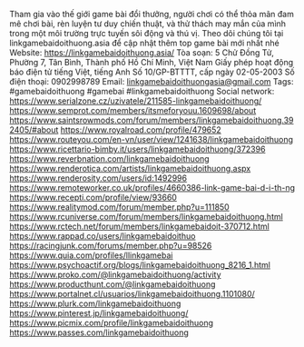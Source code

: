 
Tham gia vào thế giới game bài đổi thưởng, người chơi có thể thỏa mãn đam mê chơi bài, rèn luyện tư duy chiến thuật, và thử thách may mắn của mình trong một môi trường trực tuyến sôi động và thú vị. Theo dõi chúng tôi tại linkgamebaidoithuong.asia để cập nhật thêm top game bài mới nhất nhé
Website: https://linkgamebaidoithuong.asia/ 
Tòa soạn: 5 Chử Đồng Tử, Phường 7, Tân Bình, Thành phố Hồ Chí Minh, Việt Nam
Giấy phép hoạt động báo điện tử tiếng Việt, tiếng Anh Số 10/GP-BTTTT, cấp ngày 02-05-2003
Số điện thoại: 0902998789 
Email: linkgamebaidoithuongasia@gmail.com 
Tags: #gamebaidoithuong #gamebai #linkgamebaidoithuong
Social network:
https://www.serialzone.cz/uzivatele/211585-linkgamebaidoithuong/  
https://www.semprot.com/members/itsmeforyouu.1609698/about 
https://www.saintsrowmods.com/forum/members/linkgamebaidoithuong.392405/#about 
https://www.royalroad.com/profile/479652 
https://www.routeyou.com/en-vn/user/view/1241638/linkgamebaidoithuong 
https://www.ricettario-bimby.it/users/linkgamebaidoithuong/372396 
https://www.reverbnation.com/linkgamebaidoithuong 
https://www.renderotica.com/artists/linkgamebaidoithuong.aspx 
https://www.renderosity.com/users/id:1492996 
https://www.remoteworker.co.uk/profiles/4660386-link-game-bai-d-i-th-ng 
https://www.recepti.com/profile/view/93660 
https://www.realitymod.com/forum/member.php?u=111850 
https://www.rcuniverse.com/forum/members/linkgamebaidoithuong.html 
https://www.rctech.net/forum/members/linkgamebaidoit-370712.html 
https://www.rappad.co/users/linkgamebaidoithuo 
https://racingjunk.com/forums/member.php?u=98526 
https://www.quia.com/profiles/llinkgamebai 
https://www.psychoactif.org/blogs/linkgamebaidoithuong_8216_1.html 
https://www.proko.com/@linkgamebaidoithuong/activity 
https://www.producthunt.com/@linkgamebaidoithuong 
https://www.portalnet.cl/usuarios/linkgamebaidoithuong.1101080/ 
https://www.plurk.com/linkgamebaidoithuong 
https://www.pinterest.jp/linkgamebaidoithuong/ 
https://www.picmix.com/profile/linkgamebaidoithuong 
https://www.passes.com/linkgamebaidoithuong 
